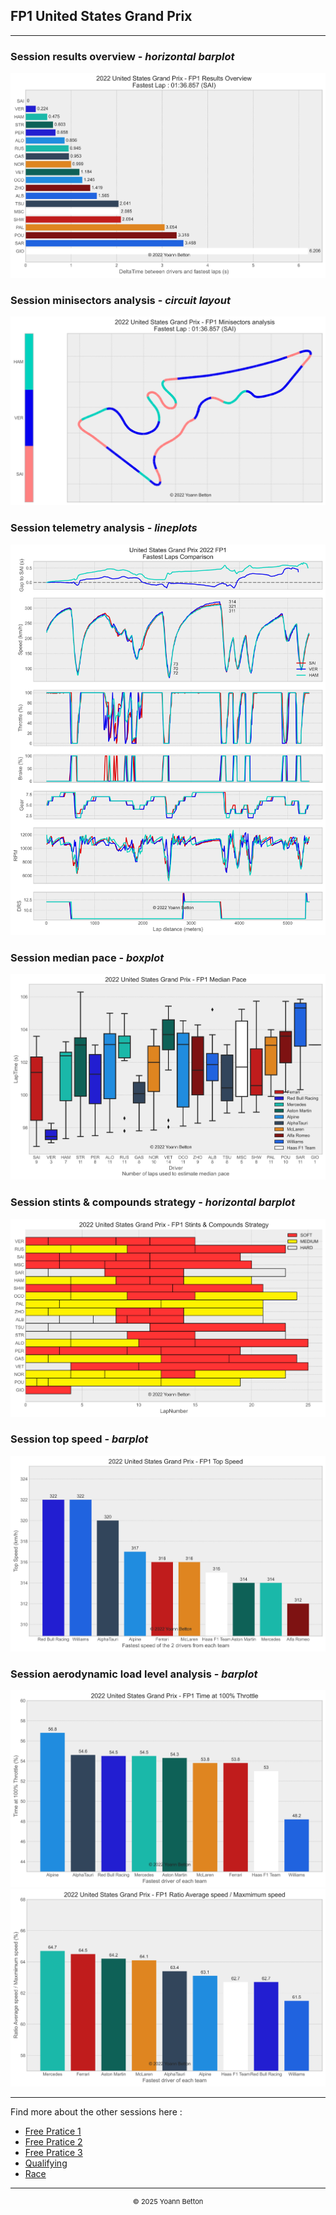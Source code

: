 ## FP1 United States Grand Prix

---

### Session results overview - *horizontal barplot*

<img src="/output/2022-10-23_United_States_Grand_Prix/fp1_results_overview_white.svg?raw=true"/>

### Session minisectors analysis - *circuit layout*

<img src="/output/2022-10-23_United_States_Grand_Prix/fp1_minisectors_analysis_white.svg?raw=true"/>

### Session telemetry analysis - *lineplots*

<img src="/output/2022-10-23_United_States_Grand_Prix/fp1_telemetry_analysis_white.svg?raw=true"/>

### Session median pace - *boxplot*

<img src="/output/2022-10-23_United_States_Grand_Prix/fp1_median_pace_white.svg?raw=true"/>

### Session stints & compounds strategy - *horizontal barplot*

<img src="/output/2022-10-23_United_States_Grand_Prix/fp1_stints_compounds_stategy_white.svg?raw=true"/>

### Session top speed - *barplot*

<img src="/output/2022-10-23_United_States_Grand_Prix/topspeed_fp1_white.svg?raw=true"/>

### Session aerodynamic load level analysis - *barplot*

<img src="/output/2022-10-23_United_States_Grand_Prix/fp1_maximum_throttle_white.svg?raw=true"/>

<img src="/output/2022-10-23_United_States_Grand_Prix/fp1_speed_ratio_white.svg?raw=true"/>


--- 

Find more about the other sessions here :
  - [Free Pratice 1](/page/FP1/2022-10-23_United_States_Grand_Prix)  
  - [Free Pratice 2](/page/FP2/2022-10-23_United_States_Grand_Prix) 
  - [Free Pratice 3](/page/FP3/2022-10-23_United_States_Grand_Prix)
  - [Qualifying](/page/Qualifying/2022-10-23_United_States_Grand_Prix) 
  - [Race](/page/Race/2022-10-23_United_States_Grand_Prix)

---

<div style="text-align: center">
  <p style="font-size:11px">&copy; 2025 Yoann Betton</p>
</div>

<!-- ---

<p style="font-size:11px">Page generated from <a href="https://github.com/yoannbtn/yoannbtn.github.io">github.com/yoannbtn</a>.</p> -->